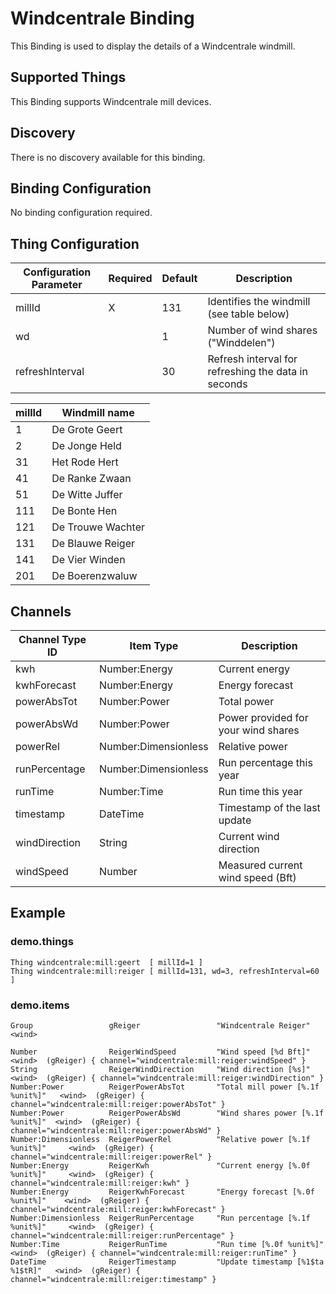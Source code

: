 # Windcentrale Binding

This Binding is used to display the details of a Windcentrale windmill.

## Supported Things

This Binding supports Windcentrale mill devices.

## Discovery

There is no discovery available for this binding.

## Binding Configuration

No binding configuration required.

## Thing Configuration

| Configuration Parameter | Required | Default | Description                                         |
|-------------------------|----------|---------|-----------------------------------------------------|
| millId                  | X        | 131     | Identifies the windmill (see table below)           |
| wd                      |          | 1       | Number of wind shares ("Winddelen")                 |
| refreshInterval         |          | 30      | Refresh interval for refreshing the data in seconds |

| millId | Windmill name     |
|--------|-------------------|
| 1      | De Grote Geert    |
| 2      | De Jonge Held     |
| 31     | Het Rode Hert     |
| 41     | De Ranke Zwaan    |
| 51     | De Witte Juffer   |
| 111    | De Bonte Hen      |
| 121    | De Trouwe Wachter |
| 131    | De Blauwe Reiger  |
| 141    | De Vier Winden    |
| 201    | De Boerenzwaluw   |

## Channels

| Channel Type ID | Item Type            | Description                         |
|-----------------|----------------------|-------------------------------------|
| kwh             | Number:Energy        | Current energy                      |
| kwhForecast     | Number:Energy        | Energy forecast                     |
| powerAbsTot     | Number:Power         | Total power                         |
| powerAbsWd      | Number:Power         | Power provided for your wind shares |
| powerRel        | Number:Dimensionless | Relative power                      |
| runPercentage   | Number:Dimensionless | Run percentage this year            |
| runTime         | Number:Time          | Run time this year                  |
| timestamp       | DateTime             | Timestamp of the last update        |
| windDirection   | String               | Current wind direction              |
| windSpeed       | Number               | Measured current wind speed (Bft)   |

## Example

### demo.things

```
Thing windcentrale:mill:geert  [ millId=1 ]
Thing windcentrale:mill:reiger [ millId=131, wd=3, refreshInterval=60 ]
```

### demo.items

```
Group                 gReiger                 "Windcentrale Reiger"              <wind>

Number                ReigerWindSpeed         "Wind speed [%d Bft]"              <wind>  (gReiger) { channel="windcentrale:mill:reiger:windSpeed" }
String                ReigerWindDirection     "Wind direction [%s]"              <wind>  (gReiger) { channel="windcentrale:mill:reiger:windDirection" }
Number:Power          ReigerPowerAbsTot       "Total mill power [%.1f %unit%]"   <wind>  (gReiger) { channel="windcentrale:mill:reiger:powerAbsTot" }
Number:Power          ReigerPowerAbsWd        "Wind shares power [%.1f %unit%]"  <wind>  (gReiger) { channel="windcentrale:mill:reiger:powerAbsWd" }
Number:Dimensionless  ReigerPowerRel          "Relative power [%.1f %unit%]"     <wind>  (gReiger) { channel="windcentrale:mill:reiger:powerRel" }
Number:Energy         ReigerKwh               "Current energy [%.0f %unit%]"     <wind>  (gReiger) { channel="windcentrale:mill:reiger:kwh" }
Number:Energy         ReigerKwhForecast       "Energy forecast [%.0f %unit%]"    <wind>  (gReiger) { channel="windcentrale:mill:reiger:kwhForecast" }
Number:Dimensionless  ReigerRunPercentage     "Run percentage [%.1f %unit%]"     <wind>  (gReiger) { channel="windcentrale:mill:reiger:runPercentage" }
Number:Time           ReigerRunTime           "Run time [%.0f %unit%]"           <wind>  (gReiger) { channel="windcentrale:mill:reiger:runTime" }
DateTime              ReigerTimestamp         "Update timestamp [%1$ta %1$tR]"   <wind>  (gReiger) { channel="windcentrale:mill:reiger:timestamp" }
```
